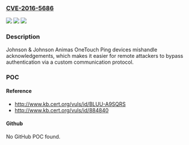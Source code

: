 ### [CVE-2016-5686](https://cve.mitre.org/cgi-bin/cvename.cgi?name=CVE-2016-5686)
![](https://img.shields.io/static/v1?label=Product&message=n%2Fa&color=blue)
![](https://img.shields.io/static/v1?label=Version&message=n%2Fa&color=blue)
![](https://img.shields.io/static/v1?label=Vulnerability&message=n%2Fa&color=brighgreen)

### Description

Johnson & Johnson Animas OneTouch Ping devices mishandle acknowledgements, which makes it easier for remote attackers to bypass authentication via a custom communication protocol.

### POC

#### Reference
- http://www.kb.cert.org/vuls/id/BLUU-A9SQRS
- http://www.kb.cert.org/vuls/id/884840

#### Github
No GitHub POC found.

